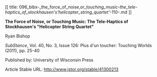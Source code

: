 [[
title: 096_bibx-_the_force_of_noise,_or_touching_music-_the_tele-haptics_of_stockhausen's_'helicopter_string_quartet'_-110-.md
]]

**The Force of Noise, or Touching Music: The Tele-Haptics of Stockhausen's "Helicopter String Quartet"**

  

Ryan Bishop

_SubStance_, Vol. 40, No. 3, Issue 126: Plus d'un toucher: Touching Worlds
\(2011\), pp. 25-40

Published by: University of Wisconsin Press

Article Stable URL: <http://www.jstor.org/stable/41300213>
